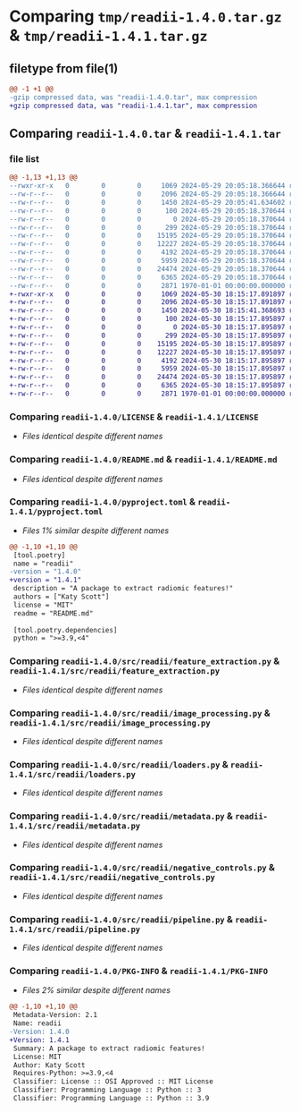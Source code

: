 # Comparing `tmp/readii-1.4.0.tar.gz` & `tmp/readii-1.4.1.tar.gz`

## filetype from file(1)

```diff
@@ -1 +1 @@
-gzip compressed data, was "readii-1.4.0.tar", max compression
+gzip compressed data, was "readii-1.4.1.tar", max compression
```

## Comparing `readii-1.4.0.tar` & `readii-1.4.1.tar`

### file list

```diff
@@ -1,13 +1,13 @@
--rwxr-xr-x   0        0        0     1069 2024-05-29 20:05:18.366644 readii-1.4.0/LICENSE
--rw-r--r--   0        0        0     2096 2024-05-29 20:05:18.366644 readii-1.4.0/README.md
--rw-r--r--   0        0        0     1450 2024-05-29 20:05:41.634602 readii-1.4.0/pyproject.toml
--rw-r--r--   0        0        0      100 2024-05-29 20:05:18.370644 readii-1.4.0/src/readii/__init__.py
--rw-r--r--   0        0        0        0 2024-05-29 20:05:18.370644 readii-1.4.0/src/readii/data/__init__.py
--rw-r--r--   0        0        0      299 2024-05-29 20:05:18.370644 readii-1.4.0/src/readii/data/default_pyradiomics.yaml
--rw-r--r--   0        0        0    15195 2024-05-29 20:05:18.370644 readii-1.4.0/src/readii/feature_extraction.py
--rw-r--r--   0        0        0    12227 2024-05-29 20:05:18.370644 readii-1.4.0/src/readii/image_processing.py
--rw-r--r--   0        0        0     4192 2024-05-29 20:05:18.370644 readii-1.4.0/src/readii/loaders.py
--rw-r--r--   0        0        0     5959 2024-05-29 20:05:18.370644 readii-1.4.0/src/readii/metadata.py
--rw-r--r--   0        0        0    24474 2024-05-29 20:05:18.370644 readii-1.4.0/src/readii/negative_controls.py
--rw-r--r--   0        0        0     6365 2024-05-29 20:05:18.370644 readii-1.4.0/src/readii/pipeline.py
--rw-r--r--   0        0        0     2871 1970-01-01 00:00:00.000000 readii-1.4.0/PKG-INFO
+-rwxr-xr-x   0        0        0     1069 2024-05-30 18:15:17.891897 readii-1.4.1/LICENSE
+-rw-r--r--   0        0        0     2096 2024-05-30 18:15:17.891897 readii-1.4.1/README.md
+-rw-r--r--   0        0        0     1450 2024-05-30 18:15:41.368693 readii-1.4.1/pyproject.toml
+-rw-r--r--   0        0        0      100 2024-05-30 18:15:17.895897 readii-1.4.1/src/readii/__init__.py
+-rw-r--r--   0        0        0        0 2024-05-30 18:15:17.895897 readii-1.4.1/src/readii/data/__init__.py
+-rw-r--r--   0        0        0      299 2024-05-30 18:15:17.895897 readii-1.4.1/src/readii/data/default_pyradiomics.yaml
+-rw-r--r--   0        0        0    15195 2024-05-30 18:15:17.895897 readii-1.4.1/src/readii/feature_extraction.py
+-rw-r--r--   0        0        0    12227 2024-05-30 18:15:17.895897 readii-1.4.1/src/readii/image_processing.py
+-rw-r--r--   0        0        0     4192 2024-05-30 18:15:17.895897 readii-1.4.1/src/readii/loaders.py
+-rw-r--r--   0        0        0     5959 2024-05-30 18:15:17.895897 readii-1.4.1/src/readii/metadata.py
+-rw-r--r--   0        0        0    24474 2024-05-30 18:15:17.895897 readii-1.4.1/src/readii/negative_controls.py
+-rw-r--r--   0        0        0     6365 2024-05-30 18:15:17.895897 readii-1.4.1/src/readii/pipeline.py
+-rw-r--r--   0        0        0     2871 1970-01-01 00:00:00.000000 readii-1.4.1/PKG-INFO
```

### Comparing `readii-1.4.0/LICENSE` & `readii-1.4.1/LICENSE`

 * *Files identical despite different names*

### Comparing `readii-1.4.0/README.md` & `readii-1.4.1/README.md`

 * *Files identical despite different names*

### Comparing `readii-1.4.0/pyproject.toml` & `readii-1.4.1/pyproject.toml`

 * *Files 1% similar despite different names*

```diff
@@ -1,10 +1,10 @@
 [tool.poetry]
 name = "readii"
-version = "1.4.0"
+version = "1.4.1"
 description = "A package to extract radiomic features!"
 authors = ["Katy Scott"]
 license = "MIT"
 readme = "README.md"
 
 [tool.poetry.dependencies]
 python = ">=3.9,<4"
```

### Comparing `readii-1.4.0/src/readii/feature_extraction.py` & `readii-1.4.1/src/readii/feature_extraction.py`

 * *Files identical despite different names*

### Comparing `readii-1.4.0/src/readii/image_processing.py` & `readii-1.4.1/src/readii/image_processing.py`

 * *Files identical despite different names*

### Comparing `readii-1.4.0/src/readii/loaders.py` & `readii-1.4.1/src/readii/loaders.py`

 * *Files identical despite different names*

### Comparing `readii-1.4.0/src/readii/metadata.py` & `readii-1.4.1/src/readii/metadata.py`

 * *Files identical despite different names*

### Comparing `readii-1.4.0/src/readii/negative_controls.py` & `readii-1.4.1/src/readii/negative_controls.py`

 * *Files identical despite different names*

### Comparing `readii-1.4.0/src/readii/pipeline.py` & `readii-1.4.1/src/readii/pipeline.py`

 * *Files identical despite different names*

### Comparing `readii-1.4.0/PKG-INFO` & `readii-1.4.1/PKG-INFO`

 * *Files 2% similar despite different names*

```diff
@@ -1,10 +1,10 @@
 Metadata-Version: 2.1
 Name: readii
-Version: 1.4.0
+Version: 1.4.1
 Summary: A package to extract radiomic features!
 License: MIT
 Author: Katy Scott
 Requires-Python: >=3.9,<4
 Classifier: License :: OSI Approved :: MIT License
 Classifier: Programming Language :: Python :: 3
 Classifier: Programming Language :: Python :: 3.9
```

